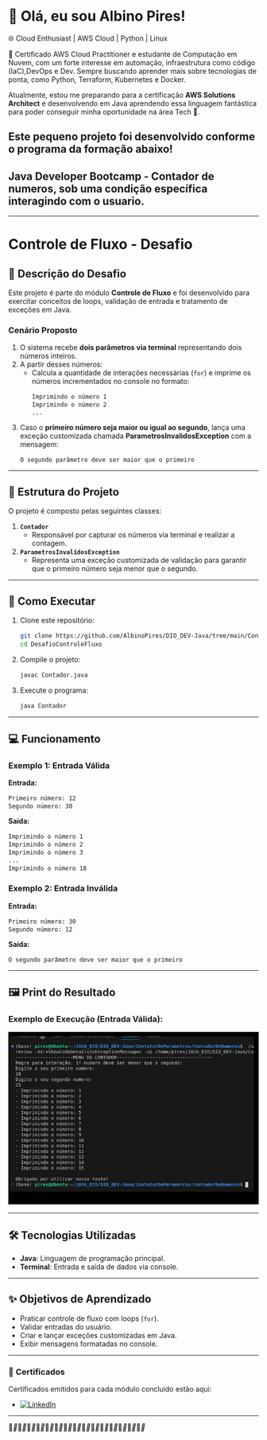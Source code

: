 
# 👋 Olá, eu sou Albino Pires!  

🌐 Cloud Enthusiast | AWS Cloud | Python | Linux  

🚀 Certificado AWS Cloud Practitioner e estudante de Computação em Nuvem, com um forte interesse em automação, infraestrutura como código (IaC),DevOps e Dev. Sempre buscando aprender mais sobre tecnologias de ponta, como Python, Terraform, Kubernetes e Docker.  

Atualmente, estou me preparando para a certificação **AWS Solutions Architect** e desenvolvendo em Java aprendendo essa linguagem fantástica para poder conseguir minha oportunidade na área Tech 🚀.  

## Este pequeno projeto foi desenvolvido conforme o programa da formação abaixo!  

## Java Developer Bootcamp - **Contador de numeros, sob uma condição específica interagindo com o usuario.**  
---

# Controle de Fluxo - Desafio

## 📝 **Descrição do Desafio**
Este projeto é parte do módulo **Controle de Fluxo** e foi desenvolvido para exercitar conceitos de loops, validação de entrada e tratamento de exceções em Java.

### **Cenário Proposto**
1. O sistema recebe **dois parâmetros via terminal** representando dois números inteiros.
2. A partir desses números:
   - Calcula a quantidade de interações necessárias (`for`) e imprime os números incrementados no console no formato:
     ```
     Imprimindo o número 1
     Imprimindo o número 2
     ...
     ```
3. Caso o **primeiro número seja maior ou igual ao segundo**, lança uma exceção customizada chamada **ParametrosInvalidosException** com a mensagem:
   ```
   O segundo parâmetro deve ser maior que o primeiro
   ```

---

## 🚀 **Estrutura do Projeto**
O projeto é composto pelas seguintes classes:

1. **`Contador`**
   - Responsável por capturar os números via terminal e realizar a contagem.
2. **`ParametrosInvalidosException`**
   - Representa uma exceção customizada de validação para garantir que o primeiro número seja menor que o segundo.

---

## 📂 **Como Executar**
1. Clone este repositório:
   ```bash
   git clone https://github.com/AlbinoPires/DIO_DEV-Java/tree/main/ContatorDeParametros/ContadorDeNumeros
   cd DesafioControleFluxo
   ```
2. Compile o projeto:
   ```bash
   javac Contador.java
   ```
3. Execute o programa:
   ```bash
   java Contador
   ```

---

## 💻 **Funcionamento**
### Exemplo 1: Entrada Válida
**Entrada:**
```
Primeiro número: 12
Segundo número: 30
```

**Saída:**
```
Imprimindo o número 1
Imprimindo o número 2
Imprimindo o número 3
...
Imprimindo o número 18
```

### Exemplo 2: Entrada Inválida
**Entrada:**
```
Primeiro número: 30
Segundo número: 12
```

**Saída:**
```
O segundo parâmetro deve ser maior que o primeiro
```

---

## 🖼️ **Print do Resultado**
### Exemplo de Execução (Entrada Válida):

![Exemplo de Execução](./contador.png)

---

## 🛠️ **Tecnologias Utilizadas**
- **Java**: Linguagem de programação principal.
- **Terminal**: Entrada e saída de dados via console.

---

## ✨ **Objetivos de Aprendizado**
- Praticar controle de fluxo com loops (`for`).
- Validar entradas do usuário.
- Criar e lançar exceções customizadas em Java.
- Exibir mensagens formatadas no console.

---
### 🚀 **Certificados**  
Certificados emitidos para cada módulo concluído estão aqui:

- [![LinkedIn](https://img.shields.io/badge/LinkedIn-0077B5?style=for-the-badge&logo=linkedin&logoColor=white)](https://www.linkedin.com/in/albino-pires-b188391b3/)


---
🚀*🚀*🚀*🚀*🚀*🚀*🚀*🚀*🚀*🚀*🚀*🚀*🚀*🚀*🚀*🚀*🚀*🚀*🚀*🚀*🚀*🚀*🚀*🚀*🚀*🚀*🚀*🚀*🚀*🚀*